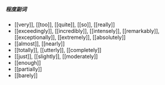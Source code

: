 ##### 程度副词
- [[very]], [[too]], [[quite]], [[so]], [[really]]
- [[exceedingly]], [[incredibly]], [[intensely]], [[remarkably]], [[exceptionally]], [[extremely]], [[absolutely]]
- [[almost]], [[nearly]]
- [[totally]], [[utterly]], [[completely]]
- [[just]], [[slightly]], [[moderately]]
- [[enough]]
- [[partially]]
- [[barely]]





